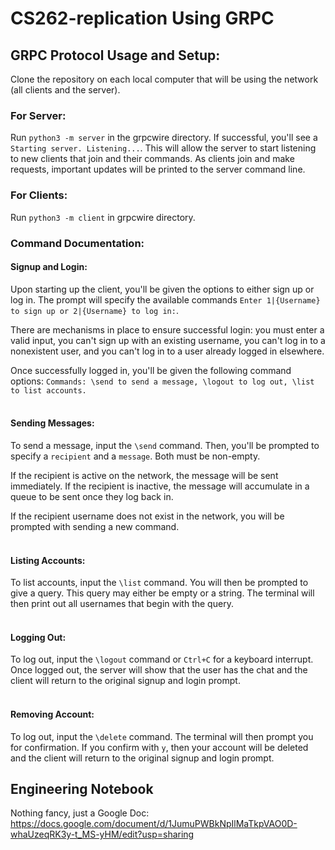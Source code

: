 # CS262-replication Using GRPC
## GRPC Protocol Usage and Setup: 

Clone the repository on each local computer that will be using the network (all clients and the server). 

### For Server:
Run ``python3 -m server`` in the grpcwire directory. If successful, you'll see a ``Starting server. Listening...``. This will allow the server to start listening to new clients that join and their commands. As clients join and make requests, important updates will be printed to the server command line. 

### For Clients:
 Run ``python3 -m client`` in grpcwire directory. 

### Command Documentation:
#### Signup and Login:
Upon starting up the client, you'll be given the options to either sign up or log in. The prompt will specify the available commands ``Enter 1|{Username} to sign up or 2|{Username} to log in:``. 

There are mechanisms in place to ensure successful login: you must enter a valid input, you can't sign up with an existing username, you can't log in to a nonexistent user, and you can't log in to a user already logged in elsewhere.

Once successfully logged in, you'll be given the following command options: ``Commands: \send to send a message, \logout to log out, \list to list accounts.``
<br/><br/>

#### Sending Messages:
To send a message, input the ``\send`` command. Then, you'll be prompted to specify a ``recipient`` and a ``message``. Both must be non-empty.

If the recipient is active on the network, the message will be sent immediately. If the recipient is inactive, the message will accumulate in a queue to be sent once they log back in.
   
If the recipient username does not exist in the network, you will be prompted with sending a new command. 
<br/><br/>

#### Listing Accounts: 
To list accounts, input the ``\list`` command. You will then be prompted to give a query. This query may either be empty or a string. The terminal will then print out all usernames that begin with the query.
<br/><br/>

#### Logging Out: 
To log out, input the ``\logout`` command or ``Ctrl+C`` for a keyboard interrupt. Once logged out, the server will show that the user has the chat and the client will return to the original signup and login prompt.
<br/><br/>

#### Removing Account: 
To log out, input the ``\delete`` command. The terminal will then prompt you for confirmation. If you confirm with ``y``, then your account will be deleted and the client will return to the original signup and login prompt.

## Engineering Notebook
Nothing fancy, just a Google Doc: https://docs.google.com/document/d/1JumuPWBkNpIlMaTkpVAO0D-whaUzeqRK3y-t_MS-yHM/edit?usp=sharing
